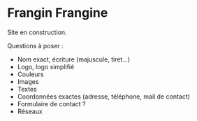# Frangin Frangine

Site en construction.

Questions à poser :
- Nom exact, écriture (majuscule, tiret...)
- Logo, logo simplifié
- Couleurs
- Images
- Textes
- Coordonnées exactes (adresse, téléphone, mail de contact)
- Formulaire de contact ?
- Réseaux
